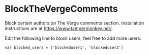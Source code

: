 # BlockTheVergeComments
Block certain authors on The Verge comments section. Installation instructions are at https://www.tampermonkey.net/.

Edit the following line to block users; feel free to add more users:

`var blocked_users = ['blockeduser1', 'blockeduser2']`
